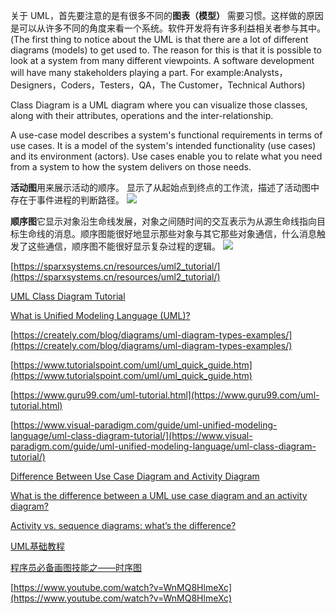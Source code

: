 关于 UML，首先要注意的是有很多不同的**图表（模型）** 需要习惯。这样做的原因是可以从许多不同的角度来看一个系统。软件开发将有许多利益相关者参与其中。(The first thing to notice about the UML is that there are a lot of different diagrams (models) to get used to. The reason for this is that it is possible to look at a system from many different viewpoints. A software development will have many stakeholders playing a part. For example:Analysts，Designers，Coders，Testers，QA，The Customer，Technical Authors)


Class Diagram is a UML diagram where you can visualize those classes, along with their attributes, operations and the inter-relationship.


A use-case model describes a system's functional requirements in terms of use cases. It is a model of the system's intended functionality (use cases) and its environment (actors). Use cases enable you to relate what you need from a system to how the system delivers on those needs.

**活动图**用来展示活动的顺序。 显示了从起始点到终点的工作流，描述了活动图中存在于事件进程的判断路径。
![](https://sparxsystems.cn/images/screenshots/uml2_tutorial/ad03.GIF)

**顺序图**它显示对象沿生命线发展，对象之间随时间的交互表示为从源生命线指向目标生命线的消息。顺序图能很好地显示那些对象与其它那些对象通信，什么消息触发了这些通信，顺序图不能很好显示复杂过程的逻辑。
![](https://sparxsystems.cn/images/screenshots/uml2_tutorial/seq07.GIF)

[https://sparxsystems.cn/resources/uml2_tutorial/](https://sparxsystems.cn/resources/uml2_tutorial/)

[UML Class Diagram Tutorial](https://www.visual-paradigm.com/guide/uml-unified-modeling-language/uml-class-diagram-tutorial/)

[What is Unified Modeling Language (UML)?](https://www.visual-paradigm.com/guide/uml-unified-modeling-language/what-is-uml/)

[https://creately.com/blog/diagrams/uml-diagram-types-examples/](https://creately.com/blog/diagrams/uml-diagram-types-examples/)

[https://www.tutorialspoint.com/uml/uml_quick_guide.htm](https://www.tutorialspoint.com/uml/uml_quick_guide.htm)

[https://www.guru99.com/uml-tutorial.html](https://www.guru99.com/uml-tutorial.html)

[https://www.visual-paradigm.com/guide/uml-unified-modeling-language/uml-class-diagram-tutorial/](https://www.visual-paradigm.com/guide/uml-unified-modeling-language/uml-class-diagram-tutorial/)

[Difference Between Use Case Diagram and Activity Diagram](https://www.differencebetween.com/difference-between-use-case-diagram-and-activity-diagram/)

[What is the difference between a UML use case diagram and an activity diagram?](https://www.quora.com/What-is-the-difference-between-a-UML-use-case-diagram-and-an-activity-diagram)

[Activity vs. sequence diagrams: what’s the difference?](https://www.gleek.io/blog/activity-vs-sequence)

[UML基础教程](https://www.cnblogs.com/leafsunshin/p/11495300.html)

[程序员必备画图技能之——时序图](https://www.cnblogs.com/54chensongxia/p/13236965.html)

[https://www.youtube.com/watch?v=WnMQ8HlmeXc](https://www.youtube.com/watch?v=WnMQ8HlmeXc)
